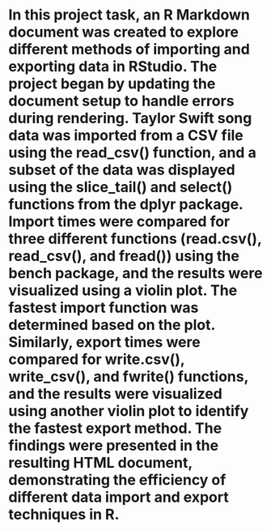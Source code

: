 # In this project task, an R Markdown document was created to explore different methods of importing and exporting data in RStudio. The project began by updating the document setup to handle errors during rendering. Taylor Swift song data was imported from a CSV file using the read_csv() function, and a subset of the data was displayed using the slice_tail() and select() functions from the dplyr package. Import times were compared for three different functions (read.csv(), read_csv(), and fread()) using the bench package, and the results were visualized using a violin plot. The fastest import function was determined based on the plot. Similarly, export times were compared for write.csv(), write_csv(), and fwrite() functions, and the results were visualized using another violin plot to identify the fastest export method. The findings were presented in the resulting HTML document, demonstrating the efficiency of different data import and export techniques in R.
